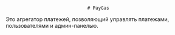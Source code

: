                                   # PayGas
Это агрегатор платежей, позволяющий управлять платежами, пользователями и админ-панелью.